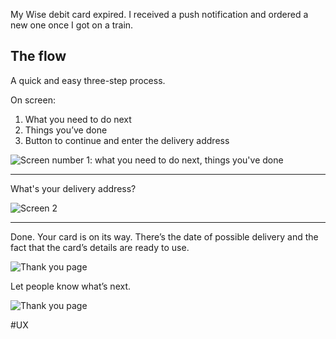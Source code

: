 My Wise debit card expired. I received a push notification and ordered a new one once I got on a train. 

## The flow

A quick and easy three-step process.

On screen: 

1. What you need to do next
2. Things you’ve done
3. Button to continue and enter the delivery address

![Screen number 1: what you need to do next, things you've done](./assets/wise-1.jpg)

***

What's your delivery address?

![Screen 2](./assets/wise-2.jpg)

***

Done. Your card is on its way. There’s the date of possible delivery and the fact that the card’s details are ready to use.

![Thank you page](./assets/wise-3.jpg)

Let people know what’s next.

![Thank you page](./assets/wise-4.jpg)

#UX 